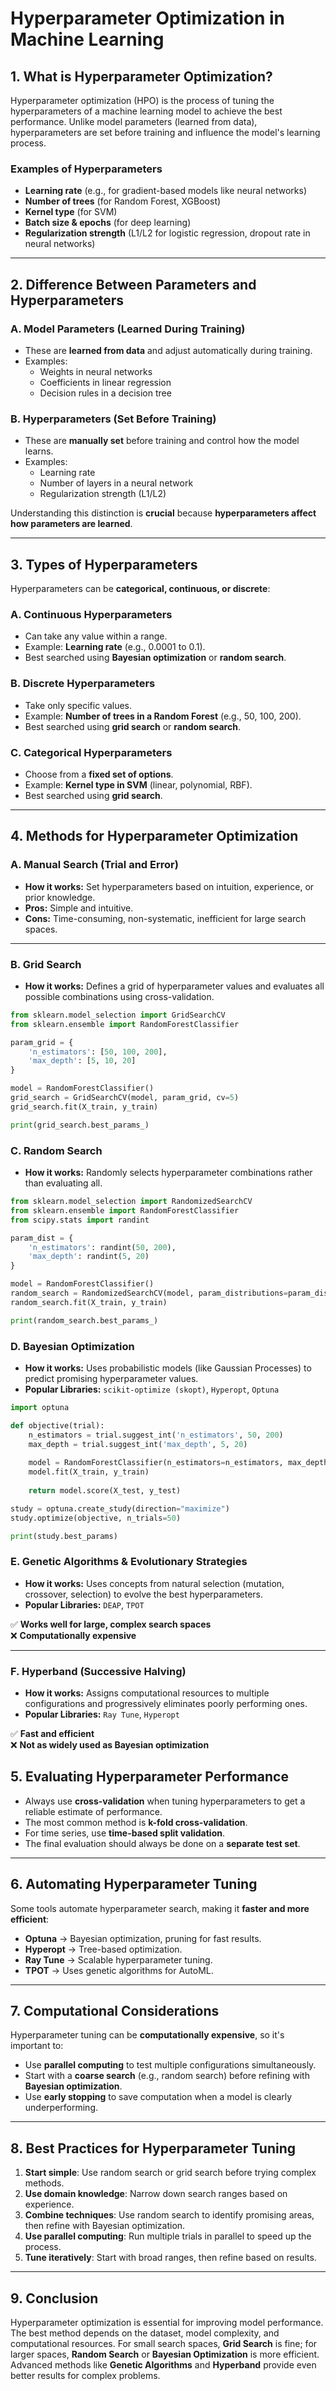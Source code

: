 # **Hyperparameter Optimization in Machine Learning**

## **1. What is Hyperparameter Optimization?**
Hyperparameter optimization (HPO) is the process of tuning the hyperparameters of a machine learning model to achieve the best performance. Unlike model parameters (learned from data), hyperparameters are set before training and influence the model's learning process.

### **Examples of Hyperparameters**
- **Learning rate** (e.g., for gradient-based models like neural networks)
- **Number of trees** (for Random Forest, XGBoost)
- **Kernel type** (for SVM)
- **Batch size & epochs** (for deep learning)
- **Regularization strength** (L1/L2 for logistic regression, dropout rate in neural networks)

---

## **2. Difference Between Parameters and Hyperparameters**
### **A. Model Parameters (Learned During Training)**
- These are **learned from data** and adjust automatically during training.
- Examples:
  - Weights in neural networks
  - Coefficients in linear regression
  - Decision rules in a decision tree

### **B. Hyperparameters (Set Before Training)**
- These are **manually set** before training and control how the model learns.
- Examples:
  - Learning rate
  - Number of layers in a neural network
  - Regularization strength (L1/L2)

Understanding this distinction is **crucial** because **hyperparameters affect how parameters are learned**.

---

## **3. Types of Hyperparameters**
Hyperparameters can be **categorical, continuous, or discrete**:

### **A. Continuous Hyperparameters**
- Can take any value within a range.
- Example: **Learning rate** (e.g., 0.0001 to 0.1).
- Best searched using **Bayesian optimization** or **random search**.

### **B. Discrete Hyperparameters**
- Take only specific values.
- Example: **Number of trees in a Random Forest** (e.g., 50, 100, 200).
- Best searched using **grid search** or **random search**.

### **C. Categorical Hyperparameters**
- Choose from a **fixed set of options**.
- Example: **Kernel type in SVM** (linear, polynomial, RBF).
- Best searched using **grid search**.

---

## **4. Methods for Hyperparameter Optimization**
### **A. Manual Search (Trial and Error)**
- **How it works:** Set hyperparameters based on intuition, experience, or prior knowledge.
- **Pros:** Simple and intuitive.
- **Cons:** Time-consuming, non-systematic, inefficient for large search spaces.

---

### **B. Grid Search**
- **How it works:** Defines a grid of hyperparameter values and evaluates all possible combinations using cross-validation.

```python
from sklearn.model_selection import GridSearchCV
from sklearn.ensemble import RandomForestClassifier

param_grid = {
    'n_estimators': [50, 100, 200],
    'max_depth': [5, 10, 20]
}

model = RandomForestClassifier()
grid_search = GridSearchCV(model, param_grid, cv=5)
grid_search.fit(X_train, y_train)

print(grid_search.best_params_)
```

### **C. Random Search**

*   **How it works:** Randomly selects hyperparameter combinations rather than evaluating all.

```python
from sklearn.model_selection import RandomizedSearchCV
from sklearn.ensemble import RandomForestClassifier
from scipy.stats import randint

param_dist = {
    'n_estimators': randint(50, 200),
    'max_depth': randint(5, 20)
}

model = RandomForestClassifier()
random_search = RandomizedSearchCV(model, param_distributions=param_dist, n_iter=10, cv=5)
random_search.fit(X_train, y_train)

print(random_search.best_params_)
```


### **D. Bayesian Optimization**

- **How it works:** Uses probabilistic models (like Gaussian Processes) to predict promising hyperparameter values.
- **Popular Libraries:** `scikit-optimize (skopt)`, `Hyperopt`, `Optuna`

```python
import optuna

def objective(trial):
    n_estimators = trial.suggest_int('n_estimators', 50, 200)
    max_depth = trial.suggest_int('max_depth', 5, 20)
    
    model = RandomForestClassifier(n_estimators=n_estimators, max_depth=max_depth)
    model.fit(X_train, y_train)
    
    return model.score(X_test, y_test)

study = optuna.create_study(direction="maximize")
study.optimize(objective, n_trials=50)

print(study.best_params)
```

### **E. Genetic Algorithms & Evolutionary Strategies**

- **How it works:** Uses concepts from natural selection (mutation, crossover, selection) to evolve the best hyperparameters.
- **Popular Libraries:** `DEAP`, `TPOT`

✅ **Works well for large, complex search spaces**  
❌ **Computationally expensive**

---

### **F. Hyperband (Successive Halving)**

- **How it works:** Assigns computational resources to multiple configurations and progressively eliminates poorly performing ones.
- **Popular Libraries:** `Ray Tune`, `Hyperopt`

✅ **Fast and efficient**  
❌ **Not as widely used as Bayesian optimization**

## **5. Evaluating Hyperparameter Performance**

- Always use **cross-validation** when tuning hyperparameters to get a reliable estimate of performance.
- The most common method is **k-fold cross-validation**.
- For time series, use **time-based split validation**.
- The final evaluation should always be done on a **separate test set**.

---

## **6. Automating Hyperparameter Tuning**

Some tools automate hyperparameter search, making it **faster and more efficient**:

- **Optuna** → Bayesian optimization, pruning for fast results.
- **Hyperopt** → Tree-based optimization.
- **Ray Tune** → Scalable hyperparameter tuning.
- **TPOT** → Uses genetic algorithms for AutoML.

---


## **7. Computational Considerations**

Hyperparameter tuning can be **computationally expensive**, so it's important to:

- Use **parallel computing** to test multiple configurations simultaneously.
- Start with a **coarse search** (e.g., random search) before refining with **Bayesian optimization**.
- Use **early stopping** to save computation when a model is clearly underperforming.

---

## **8. Best Practices for Hyperparameter Tuning**

1. **Start simple**: Use random search or grid search before trying complex methods.
2. **Use domain knowledge**: Narrow down search ranges based on experience.
3. **Combine techniques**: Use random search to identify promising areas, then refine with Bayesian optimization.
4. **Use parallel computing**: Run multiple trials in parallel to speed up the process.
5. **Tune iteratively**: Start with broad ranges, then refine based on results.

---

## **9. Conclusion**

Hyperparameter optimization is essential for improving model performance. The best method depends on the dataset, model complexity, and computational resources. For small search spaces, **Grid Search** is fine; for larger spaces, **Random Search** or **Bayesian Optimization** is more efficient. Advanced methods like **Genetic Algorithms** and **Hyperband** provide even better results for complex problems.
